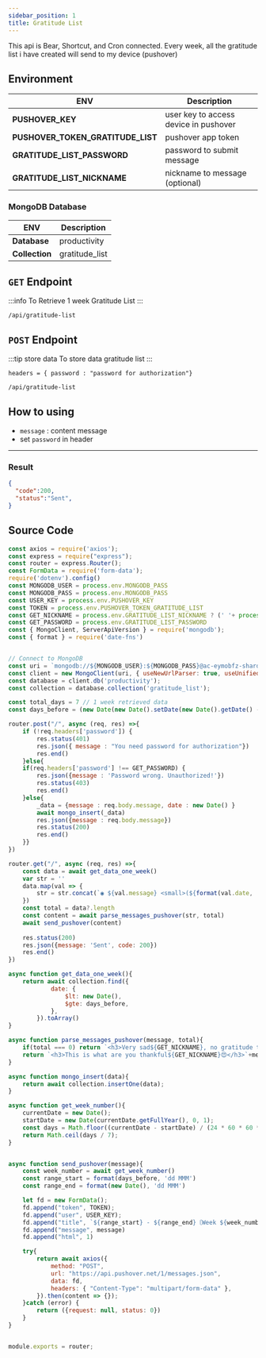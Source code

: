 ```yaml
---
sidebar_position: 1
title: Gratitude List
---
```


This api is Bear, Shortcut, and Cron connected. Every week, all the gratitude list i have created will send to my device (pushover)

## Environment

| ENV      | Description |
| ----------- | ----------- |
| **PUSHOVER_KEY**   | user key to access device in pushover        |
| **PUSHOVER_TOKEN_GRATITUDE_LIST** | pushover app token |
| **GRATITUDE_LIST_PASSWORD** | password to submit message |
| **GRATITUDE_LIST_NICKNAME** | nickname to message (optional) |

### MongoDB Database

| ENV      | Description |
| ----------- | ----------- |
| **Database**   | productivity |
| **Collection** | gratitude_list |

## `GET` Endpoint
:::info
 To Retrieve 1 week Gratitude List
:::

```
/api/gratitude-list
```

## `POST` Endpoint
:::tip store data
 To store data gratitude list
:::
```
headers = { password : "password for authorization"}

/api/gratitude-list
```

## How to using

- `message` : content message
- set `password` in header

---

### Result

```json title="Response Example: /api/gratitude-list"
{
  "code":200,
  "status":"Sent",
}
```

## Source Code

```javascript title="gratitude-list.js"
const axios = require('axios');
const express = require("express");
const router = express.Router();
const FormData = require('form-data');
require('dotenv').config()
const MONGODB_USER = process.env.MONGODB_PASS
const MONGODB_PASS = process.env.MONGODB_PASS
const USER_KEY = process.env.PUSHOVER_KEY
const TOKEN = process.env.PUSHOVER_TOKEN_GRATITUDE_LIST
const GET_NICKNAME = process.env.GRATITUDE_LIST_NICKNAME ? (' '+ process.env.GRATITUDE_LIST_NICKNAME) : ''
const GET_PASSWORD = process.env.GRATITUDE_LIST_PASSWORD 
const { MongoClient, ServerApiVersion } = require('mongodb');
const { format } = require('date-fns')


// Connect to MongoDB
const uri = `mongodb://${MONGODB_USER}:${MONGODB_PASS}@ac-eymobfz-shard-00-00.dpxrwue.mongodb.net:27017,ac-eymobfz-shard-00-01.dpxrwue.mongodb.net:27017,ac-eymobfz-shard-00-02.dpxrwue.mongodb.net:27017/?ssl=true`;
const client = new MongoClient(uri, { useNewUrlParser: true, useUnifiedTopology: true, serverApi: ServerApiVersion.v1 });
const database = client.db('productivity');
const collection = database.collection('gratitude_list');

const total_days = 7 // 1 week retrieved data
const days_before = (new Date(new Date().setDate(new Date().getDate() - total_days)))

router.post("/", async (req, res) =>{
    if (!req.headers['password']) {
        res.status(401)
        res.json({ message : "You need password for authorization"})   
        res.end()
    }else{
    if(req.headers['password'] !== GET_PASSWORD) {
        res.json({message : 'Password wrong. Unauthorized!'})
        res.status(403)
        res.end()
    }else{
        _data = {message : req.body.message, date : new Date() }
        await mongo_insert(_data)
        res.json({message : req.body.message})
        res.status(200)
        res.end()
    }}
})

router.get("/", async (req, res) =>{
    const data = await get_data_one_week()
    var str = ''
    data.map(val => {
        str = str.concat(`◉ ${val.message} <small>(${format(val.date, 'eeee, HH:mm')})</small>\n\n`);
    })
    const total = data?.length
    const content = await parse_messages_pushover(str, total)
    await send_pushover(content)
    
    res.status(200)
    res.json({message: 'Sent', code: 200})
    res.end()
})

async function get_data_one_week(){
    return await collection.find({
            date: {
                $lt: new Date(),
                $gte: days_before,
            },
        }).toArray()
}

async function parse_messages_pushover(message, total){
    if(total === 0) return `<h3>Very sad${GET_NICKNAME}, no gratitude this week😢</h3>`
    return `<h3>This is what are you thankful${GET_NICKNAME}😍</h3>`+message+"<h5>Total = "+total+"</h5>"
}

async function mongo_insert(data){
    return await collection.insertOne(data);
}

async function get_week_number(){
    currentDate = new Date();
    startDate = new Date(currentDate.getFullYear(), 0, 1);
    const days = Math.floor((currentDate - startDate) / (24 * 60 * 60 * 1000));
    return Math.ceil(days / 7);
}


async function send_pushover(message){
    const week_number = await get_week_number()
    const range_start = format(days_before, 'dd MMM')
    const range_end = format(new Date(), 'dd MMM')

    let fd = new FormData();
    fd.append("token", TOKEN);
    fd.append("user", USER_KEY);
    fd.append("title", `${range_start} - ${range_end}〘Week ${week_number}〙`)
    fd.append("message", message)
    fd.append("html", 1)

    try{
        return await axios({
            method: "POST",
            url: "https://api.pushover.net/1/messages.json",
            data: fd,
            headers: { "Content-Type": "multipart/form-data" },
        }).then(content => {});
    }catch (error) {
        return ({request: null, status: 0})
    }
}


module.exports = router;
```